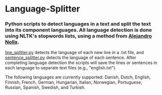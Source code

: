 # Language-Splitter
### Python scripts to detect languages in a text and split the text into its component languages. All language detection is done using NLTK's stopwords lists, using a method from [Alejandro Nolla](https://github.com/z0mbiehunt3r).

[line_splitter.py](https://github.com/ian-nai/Language-Splitter/blob/master/line_splitter.py) detects the language of each new line in a .txt file, and [sentence_splitter.py](https://github.com/ian-nai/Language-Splitter/blob/master/sentence_splitter.py) detects the language of each sentence. After completing language detection the scripts will save the lines or sentences in each language to separate text files (e.g., "english.txt").

The following languages are currently supported: Danish, Dutch, English, Finnish, French, German, Hungarian, Italian, Norwegian, Portuguese, Russian, Spanish, Swedish, and Turkish.
